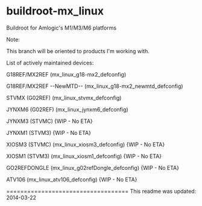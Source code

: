 buildroot-mx_linux
==================

Buildroot for Amlogic's M1/M3/M6 platforms

Note:

This branch will be oriented to products I'm working with.

List of actively maintained devices:

G18REF/MX2REF (mx_linux_g18-mx2_defconfig)

G18REF/MX2REF --NewMTD-- (mx_linux_g18-mx2_newmtd_defconfig)

STVMX (G02REF) (mx_linux_stvmx_defconfig)

JYNXM6 (G02REF) (mx_linux_jynxm6_defconfig)

JYNXM3 (STVMC) {WIP - No ETA}

JYNXM1 (STVM3) {WIP - No ETA}

XIOSM3 (STVMC) (mx_linux_xiosm3_defconfig) {WIP - No ETA}

XIOSM1 (STVM3) (mx_linux_xiosm1_defconfig) {WIP - No ETA}

GO2REFDONGLE (mx_linux_g02refDongle_defconfig) {WIP - No ETA}

ATV106 (mx_linux_atv106_defconfig) {WIP - No ETA}

===================================
This readme was updated: 2014-03-22

